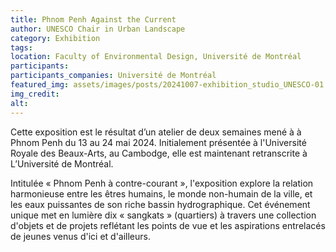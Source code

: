 ```yaml
---
title: Phnom Penh Against the Current 
author: UNESCO Chair in Urban Landscape
category: Exhibition
tags:
location: Faculty of Environmental Design, Université de Montréal
participants: 
participants_companies: Université de Montréal
featured_img: assets/images/posts/20241007-exhibition_studio_UNESCO-01.jpg
img_credit: 
alt:
---
```

Cette exposition est le résultat d’un atelier de deux semaines mené à  à Phnom Penh du 13 au 24 mai 2024. Initialement présentée à l'Université Royale des Beaux-Arts, au Cambodge, elle est maintenant retranscrite à L’Université de Montréal. 

Intitulée « Phnom Penh à contre-courant », l'exposition explore la relation harmonieuse entre les êtres humains, le monde non-humain de la ville, et les eaux puissantes de son riche bassin hydrographique. Cet événement unique met en lumière dix « sangkats » (quartiers) à travers une collection d'objets et de projets reflétant les points de vue et les aspirations entrelacés de jeunes venus d'ici et d'ailleurs.
